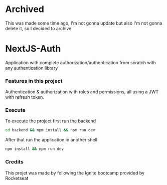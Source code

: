 # Archived

This was made some time ago, I'm not gonna update but also I'm not gonna delete it, so I decided to archive


# NextJS-Auth

Application with complete authorization/authentication from scratch with any authentication library

### Features in this project

Authentication & authorization with roles and permissions, all using a JWT with refresh token.

### Execute

To execute the project first run the backend

```bash
cd backend && npm install && npm run dev
```

After that run the application in another shell

```bash
npm install && npm run dev
```

### Credits

This projet was made by following the Ignite bootcamp provided by Rocketseat
